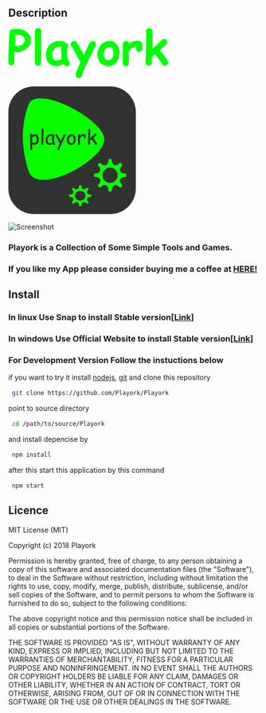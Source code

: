 ## Description

![logo.png](images/playork.png)

![logo.png](Playork.png)

![Screenshot](https://user-images.githubusercontent.com/38488260/46848393-30958b80-ce07-11e8-9f9c-bf4e888d3c63.png)

### Playork is a Collection of Some Simple Tools and Games.

### If you like my App please consider buying me a coffee at [HERE!](http://buymeacoff.ee/playork)

## Install

### In linux Use Snap to install Stable version[[Link]](https://snapcraft.io/playork)

### In windows Use Official Website to install Stable version[[Link]](http://playork.ml/download.html)

### For Development Version Follow the instuctions below 

if you want to try it install [nodejs](https://nodejs.org), [git](https://git-scm.com/) and clone this repository

```bash
 git clone https://github.com/Playork/Playork
```

point to source directory


```bash
 cd /path/to/source/Playork
```

and install depencise by

```bash
 npm install
```

after this start this application by this command

```bash
 npm start
```

## Licence

MIT License (MIT)

Copyright (c) 2018 Playork

Permission is hereby granted, free of charge, to any person obtaining a copy of this software and associated documentation files (the "Software"), to deal in the Software without restriction, including without limitation the rights to use, copy, modify, merge, publish, distribute, sublicense, and/or sell copies of the Software, and to permit persons to whom the Software is furnished to do so, subject to the following conditions:

The above copyright notice and this permission notice shall be included in all copies or substantial portions of the Software.

THE SOFTWARE IS PROVIDED "AS IS", WITHOUT WARRANTY OF ANY KIND, EXPRESS OR IMPLIED, INCLUDING BUT NOT LIMITED TO THE WARRANTIES OF MERCHANTABILITY, FITNESS FOR A PARTICULAR PURPOSE AND NONINFRINGEMENT. IN NO EVENT SHALL THE AUTHORS OR COPYRIGHT HOLDERS BE LIABLE FOR ANY CLAIM, DAMAGES OR OTHER LIABILITY, WHETHER IN AN ACTION OF CONTRACT, TORT OR OTHERWISE, ARISING FROM, OUT OF OR IN CONNECTION WITH THE SOFTWARE OR THE USE OR OTHER DEALINGS IN THE SOFTWARE.
